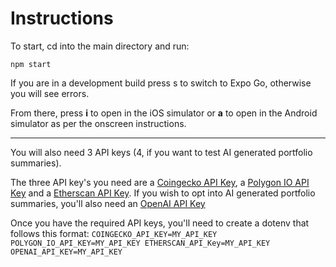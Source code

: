 # Instructions

To start, cd into the main directory and run:

``
npm start
``

If you are in a development build press s to switch to Expo Go, otherwise you will see errors.

From there, press **i** to open in the iOS simulator or **a** to open in the Android simulator as per the onscreen instructions.

---

You will also need 3 API keys (4, if you want to test AI generated portfolio summaries). 

The three API key's you need are a [Coingecko API Key](https://www.coingecko.com/en/api), a [Polygon IO API Key](https://polygon.io/) and a [Etherscan API Key](https://etherscan.io/apis).
If you wish to opt into AI generated portfolio summaries, you'll also need an [OpenAI API Key](https://platform.openai.com/api-keys)

Once you have the required API keys, you'll need to create a dotenv that follows this format:
``
COINGECKO_API_KEY=MY_API_KEY
POLYGON_IO_API_KEY=MY_API_KEY
ETHERSCAN_API_Key=MY_API_KEY
OPENAI_API_KEY=MY_API_KEY
``
